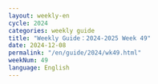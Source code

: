 ```yaml
---
layout: weekly-en
cycle: 2024
categories: weekly guide
title: "Weekly Guide：2024-2025 Week 49"
date: 2024-12-08
permalink: "/en/guide/2024/wk49.html"
weekNum: 49
language: English
---
```


